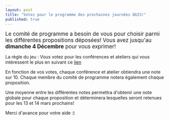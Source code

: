 ```yaml
---
layout: post
title: "Votez pour le programme des prochaines journées QGIS!"
published: true
---
```


<span style="font-size:larger;">Le comité de programme a besoin de vous pour choisir parmi les différentes propositions déposées! Vous avez jusqu'au **dimanche 4 Décembre** pour vous exprimer!</span>

La règle du jeu : Vous votez pour les conférences et ateliers qui vous intéressent le plus en suivant ce [lien](https://sondage.osgeo.asso.fr/index.php/617441)

En fonction de vos votes, chaque conférence et atelier obtiendra une note sur 10.
Chaque membre du comité de programme notera également chaque proposition.

Une moyenne entre les différentes notes permettra d'obtenir une note globale pour chaque proposition et déterminera lesquelles seront retenues pour les 13 et 14 mars prochains!

Merci d'avance pour votre aide :)
